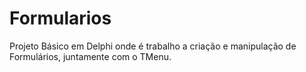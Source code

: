 # Formularios
Projeto Básico em Delphi onde é trabalho a criação e manipulação de Formulários, juntamente com o TMenu.
